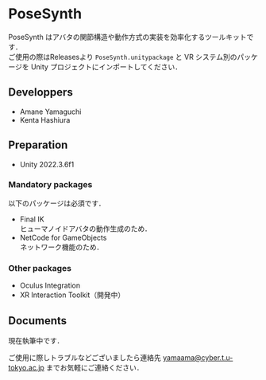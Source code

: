 # PoseSynth
PoseSynth はアバタの関節構造や動作方式の実装を効率化するツールキットです．<br>
ご使用の際はReleasesより `PoseSynth.unitypackage` と VR システム別のパッケージを Unity プロジェクトにインポートしてください．<br>

## Developpers
- Amane Yamaguchi
- Kenta Hashiura

## Preparation
- Unity 2022.3.6f1
### Mandatory packages
以下のパッケージは必須です．
- Final IK<br>
  ヒューマノイドアバタの動作生成のため．
- NetCode for GameObjects<br>
  ネットワーク機能のため．
### Other packages
- Oculus Integration
- XR Interaction Toolkit（開発中）

## Documents
現在執筆中です．

ご使用に際しトラブルなどございましたら連絡先 yamaama@cyber.t.u-tokyo.ac.jp までお気軽にご連絡ください．
